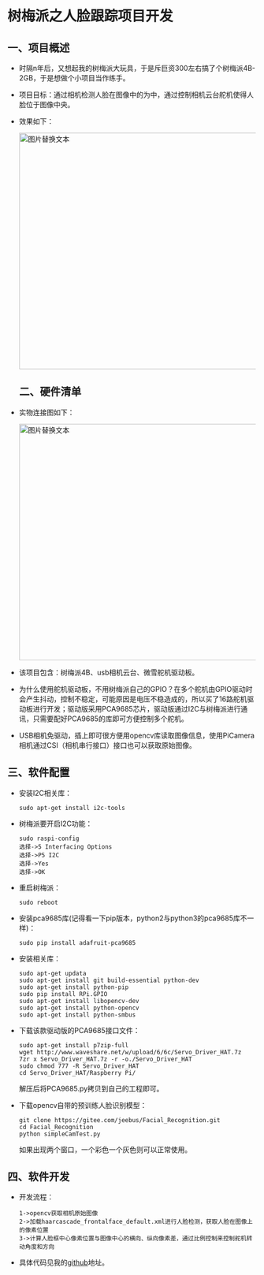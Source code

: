 # 树梅派之人脸跟踪项目开发

## 一、项目概述

- 时隔n年后，又想起我的树梅派大玩具，于是斥巨资300左右搞了个树梅派4B-2GB，于是想做个小项目当作练手。
- 项目目标：通过相机检测人脸在图像中的为中，通过控制相机云台舵机使得人脸位于图像中央。

- 效果如下：

  <img src="https://github.com/WandererYang/my_blog/tree/master/%E8%87%AA%E7%A0%94%E9%A1%B9%E7%9B%AE%E5%BC%80%E5%8F%91%E7%AF%87/resources/001.gif" alt="图片替换文本" width="640" height="480" align="bottom" />

  

  ## 二、硬件清单

- 实物连接图如下：

  <img src="https://github.com/WandererYang/my_blog/tree/master/%E8%87%AA%E7%A0%94%E9%A1%B9%E7%9B%AE%E5%BC%80%E5%8F%91%E7%AF%87/resources/001.jpg" alt="图片替换文本" width="640" height="480" align="bottom" />

- 该项目包含：树梅派4B、usb相机云台、微雪舵机驱动板。
- 为什么使用舵机驱动板，不用树梅派自己的GPIO？在多个舵机由GPIO驱动时会产生抖动，控制不稳定，可能原因是电压不稳造成的，所以买了16路舵机驱动板进行开发；驱动版采用PCA9685芯片，驱动版通过I2C与树梅派进行通讯，只需要配好PCA9685的库即可方便控制多个舵机。
- USB相机免驱动，插上即可很方便用opencv库读取图像信息，使用PiCamera相机通过CSI（相机串行接口）接口也可以获取原始图像。

## 三、软件配置

- 安装I2C相关库：

  ```
  sudo apt-get install i2c-tools
  ```

- 树梅派要开启I2C功能：

  ```
  sudo raspi-config
  选择->5 Interfacing Options
  选择->P5 I2C
  选择->Yes
  选择->OK
  ```

- 重启树梅派：

  ```
  sudo reboot
  ```

- 安装pca9685库(记得看一下pip版本，python2与python3的pca9685库不一样)：

  ```
  sudo pip install adafruit-pca9685
  ```

- 安装相关库：

  ```
  sudo apt-get updata
  sudo apt-get install git build-essential python-dev
  sudo apt-get install python-pip 
  sudo pip install RPi.GPIO
  sudo apt-get install libopencv-dev
  sudo apt-get install python-opencv
  sudo apt-get install python-smbus
  ```

- 下载该款驱动版的PCA9685接口文件：

  ```
  sudo apt-get install p7zip-full
  wget http://www.waveshare.net/w/upload/6/6c/Servo_Driver_HAT.7z
  7zr x Servo_Driver_HAT.7z -r -o./Servo_Driver_HAT
  sudo chmod 777 -R Servo_Driver_HAT
  cd Servo_Driver_HAT/Raspberry Pi/
  ```

  解压后将PCA9685.py拷贝到自己的工程即可。

- 下载opencv自带的预训练人脸识别模型：

  ```
  git clone https://gitee.com/jeebus/Facial_Recognition.git
  cd Facial_Recognition
  python simpleCamTest.py
  ```

  如果出现两个窗口，一个彩色一个灰色则可以正常使用。

## 四、软件开发

- 开发流程：

  ```
  1->opencv获取相机原始图像
  2->加载haarcascade_frontalface_default.xml进行人脸检测，获取人脸在图像上的像素位置
  3->计算人脸框中心像素位置与图像中心的横向、纵向像素差，通过比例控制来控制舵机转动角度和方向
  ```

- 具体代码见我的[github]( https://github.com/WandererYang/my_blog.git)地址。

